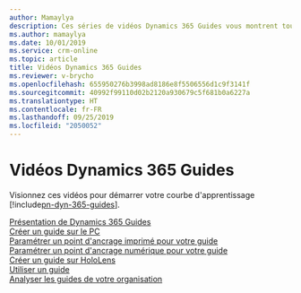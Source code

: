```yaml
---
author: Mamaylya
description: Ces séries de vidéos Dynamics 365 Guides vous montrent tout ce que vous devez savoir pour commencer à créer, utiliser et analyser des guides.
ms.author: mamaylya
ms.date: 10/01/2019
ms.service: crm-online
ms.topic: article
title: Vidéos Dynamics 365 Guides
ms.reviewer: v-brycho
ms.openlocfilehash: 655950276b3998ad8186e8f5506556d1c9f3141f
ms.sourcegitcommit: 40992f99110d02b2120a930679c5f681b0a6227a
ms.translationtype: HT
ms.contentlocale: fr-FR
ms.lasthandoff: 09/25/2019
ms.locfileid: "2050052"
---
```

# <a name="dynamics-365-guides-videos"></a>Vidéos Dynamics 365 Guides

Visionnez ces vidéos pour démarrer votre courbe d'apprentissage [!include[pn-dyn-365-guides](../includes/pn-dyn-365-guides.md)].

[Présentation de Dynamics 365 Guides](https://aka.ms/overview)<br>
[Créer un guide sur le PC](https://aka.ms/pcauthor)<br>
[Paramétrer un point d'ancrage imprimé pour votre guide](https://aka.ms/guidesprintedanchor)<br>
[Paramétrer un point d'ancrage numérique pour votre guide](https://aka.ms/guidesprintedanchor)<br>
[Créer un guide sur HoloLens](https://aka.ms/guidesprintedanchor)<br>
[Utiliser un guide](https://aka.ms/guidesprintedanchor)<br>
[Analyser les guides de votre organisation](https://aka.ms/guidesprintedanchor)


